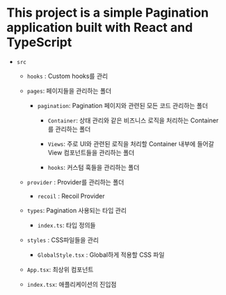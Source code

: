 # This project is a simple Pagination application built with React and TypeScript

- `src`

  - `hooks` : Custom hooks를 관리
  - `pages`: 페이지들을 관리하는 폴더

    - `pagination`: Pagination 페이지와 관련된 모든 코드 관리하는 폴더

      - `Container`: 상태 관리와 같은 비즈니스 로직을 처리하는 Container 를 관리하는 폴더

      - `Views`: 주로 UI와 관련된 로직을 처리할 Container 내부에 들어갈 View 컴포넌트들을 관리하는 폴더

      - `hooks`: 커스텀 훅들을 관리하는 폴더

  - `provider` : Provider를 관리하는 폴더
    - `recoil` : Recoil Provider
  - `types`: Pagination 사용되는 타입 관리
    - `index.ts`: 타입 정의들
  - `styles` : CSS파일들을 관리
    - `GlobalStyle.tsx` : Global하게 적용할 CSS 파일
  - `App.tsx`: 최상위 컴포넌트
  - `index.tsx`: 애플리케이션의 진입점

